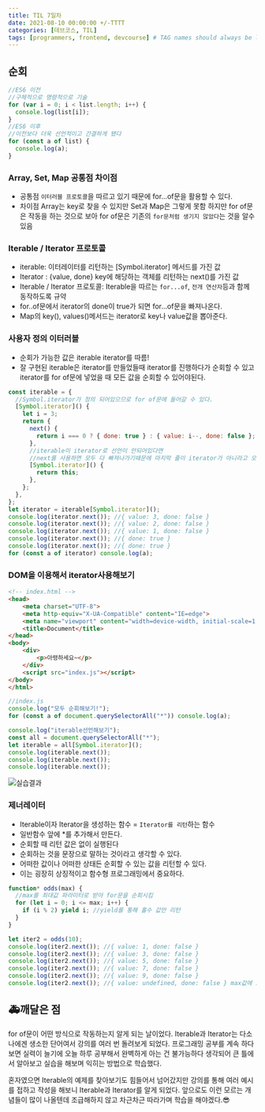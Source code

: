 ```yaml
---
title: TIL 7일차
date: 2021-08-10 00:00:00 +/-TTTT
categories: [데브코스, TIL]
tags: [programmers, frontend, devcourse] # TAG names should always be lowercase
---
```


## 순회

```jsx
//ES6 이전
//구체적으로 명령적으로 기술
for (var i = 0; i < list.length; i++) {
  console.log(list[i]);
}
//ES6 이후
//이전보다 더욱 선언적이고 간결하게 됐다
for (const a of list) {
  console.log(a);
}
```

### Array, Set, Map 공통점 차이점

- 공통점
  `이터러블 프로토콜`을 따르고 있기 때문에 for...of문을 활용할 수 있다.
- 차이점
  Array는 key로 찾을 수 있지만 Set과 Map은 그렇게 못함 하지만 for of문은 작동을 하는 것으로 보아 for of문은 기존의 `for문처럼 생기지 않았다`는 것을 알수있음

### Iterable / Iterator 프로토콜

- iterable: 이터레이터를 리턴하는 [Symbol.iterator] 메서드를 가진 값
- Iterator : {value, done} key에 해당하는 객체를 리턴하는 next()를 가진 값
- Iterable / Iterator 프로토콜: Iterable을 따르는 `for...of`, `전개 연산자`등과 함께 동작하도록 규약
- for..of문에서 iterator의 done이 true가 되면 for...of문을 빠져나온다.
- Map의 key(), values()메서드는 iterator로 key나 value값을 뽑아준다.

### 사용자 정의 이터러블

- 순회가 가능한 값은 iterable iterator를 따름!
- 잘 구현된 iterable은 iterator를 만들었들때 iterator를 진행하다가 순회할 수 있고 iterator를 for of문에 넣었을 때 모든 값을 순회할 수 있어야된다.

```jsx
const iterable = {
  //Symbol.iterator가 정의 되어있으므로 for of문에 들어갈 수 있다.
  [Symbol.iterator]() {
    let i = 3;
    return {
      next() {
        return i === 0 ? { done: true } : { value: i--, done: false };
      },
      //iterable이 iterator로 선언이 안되어있다면
      //next를 사용하면 모두 다 빠져나가기때문에 마지막 줄이 iterator가 아니라고 오류날 수 있다.
      [Symbol.iterator]() {
        return this;
      },
    };
  },
};
let iterator = iterable[Symbol.iterator]();
console.log(iterator.next()); //{ value: 3, done: false }
console.log(iterator.next()); //{ value: 2, done: false }
console.log(iterator.next()); //{ value: 1, done: false }
console.log(iterator.next()); //{ done: true }
console.log(iterator.next()); //{ done: true }
for (const a of iterator) console.log(a);
```

### DOM을 이용해서 iterator사용해보기

```html
<!-- index.html -->
<head>
    <meta charset="UTF-8">
    <meta http-equiv="X-UA-Compatible" content="IE=edge">
    <meta name="viewport" content="width=device-width, initial-scale=1.0">
    <title>Document</title>
</head>
<body>
    <div>
        <p>아령하세요~</p>
    </div>
    <script src="index.js"></script>
</body>
</html>
```

```jsx
//index.js
console.log("모두 순회해보기!");
for (const a of document.querySelectorAll("*")) console.log(a);

console.log("iterable선언해보기");
const all = document.querySelectorAll("*");
let iterable = all[Symbol.iterator]();
console.log(iterable.next());
console.log(iterable.next());
console.log(iterable.next());
```

![실습결과](../../assets/img/posts/dev_day7.png)

### 제너레이터

- Iterable이자 Iterator을 생성하는 함수 = `Iterator를 리턴`하는 함수
- 일반함수 앞에 \*를 추가해서 만든다.
- 순회할 때 리턴 값은 없이 실행된다
- 순회하는 것을 문장으로 말하는 것이라고 생각할 수 있다.
- 어떠한 값이나 어떠한 상태든 순회할 수 있는 값을 리턴할 수 있다.
- 이는 굉장히 상징적이고 함수형 프로그래밍에서 중요하다.

```jsx
function* odds(max) {
  //max를 최대값 파라미터로 받아 for문을 순회시킴
  for (let i = 0; i <= max; i++) {
    if (i % 2) yield i; //yield를 통해 홀수 값만 리턴
  }
}

let iter2 = odds(10);
console.log(iter2.next()); //{ value: 1, done: false }
console.log(iter2.next()); //{ value: 3, done: false }
console.log(iter2.next()); //{ value: 5, done: false }
console.log(iter2.next()); //{ value: 7, done: false }
console.log(iter2.next()); //{ value: 9, done: false }
console.log(iter2.next()); //{ value: undefined, done: false } max값에 도달했기 때문
```

## 🚑깨달은 점

for of문이 어떤 방식으로 작동하는지 알게 되는 날이었다. Iterable과 Iterator는 다소 나에겐 생소한 단어여서 강의를 여러 번 돌려보게 되었다. 프로그래밍 공부를 계속 하다 보면 실력이 늘기에 오늘 하루 공부해서 완벽하게 아는 건 불가능하다 생각되어 큰 틀에서 알아보고 실습을 해보며 익히는 방법으로 학습했다.

혼자였으면 Iterable의 예제를 찾아보기도 힘들어서 넘어갔지만 강의를 통해 여러 예시를 접하고 작성을 해보니 Iterable과 Iterator를 알게 되었다. 앞으로도 이런 모르는 개념들이 많이 나올텐데 조급해하지 않고 차근차근 따라가며 학습을 해야겠다.😎
